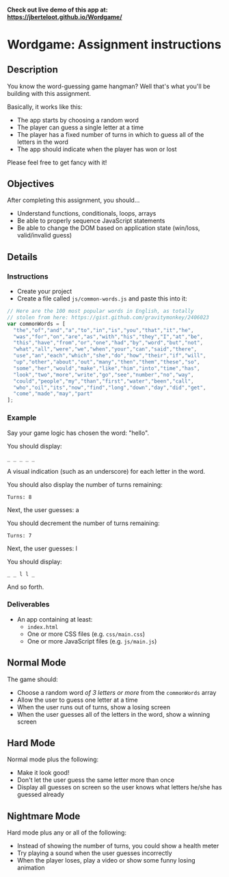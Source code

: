 #### Check out live demo of this app at: https://jberteloot.github.io/Wordgame/


 

# Wordgame: Assignment instructions

## Description

You know the word-guessing game hangman? Well that's what you'll be building with this assignment.

Basically, it works like this:

- The app starts by choosing a random word
- The player can guess a single letter at a time
- The player has a fixed number of turns in which to guess all of the letters in the word
- The app should indicate when the player has won or lost

Please feel free to get fancy with it! 


## Objectives

After completing this assignment, you should…

- Understand functions, conditionals, loops, arrays
- Be able to properly sequence JavaScript statements
- Be able to change the DOM based on application state (win/loss, valid/invalid guess)

## Details

### Instructions

- Create your project
- Create a file called `js/common-words.js` and paste this into it:

```javascript
// Here are the 100 most popular words in English, as totally
// stolen from here: https://gist.github.com/gravitymonkey/2406023
var commonWords = [
  "the","of","and","a","to","in","is","you","that","it","he",
  "was","for","on","are","as","with","his","they","I","at","be",
  "this","have","from","or","one","had","by","word","but","not",
  "what","all","were","we","when","your","can","said","there",
  "use","an","each","which","she","do","how","their","if","will",
  "up","other","about","out","many","then","them","these","so",
  "some","her","would","make","like","him","into","time","has",
  "look","two","more","write","go","see","number","no","way",
  "could","people","my","than","first","water","been","call",
  "who","oil","its","now","find","long","down","day","did","get",
  "come","made","may","part"
];
```

### Example

Say your game logic has chosen the word: "hello".

You should display:

    _ _ _ _ _

A visual indication (such as an underscore) for each letter in the word.

You should also display the number of turns remaining:

    Turns: 8

Next, the user guesses: a

You should decrement the number of turns remaining:

    Turns: 7

Next, the user guesses: l

You should display:

    _ _ l l _

And so forth.

### Deliverables

- An app containing at least:
  - `index.html`
  - One or more CSS files (e.g. `css/main.css`)
  - One or more JavaScript files (e.g. `js/main.js`)

## Normal Mode

The game should:

- Choose a random word *of 3 letters or more* from the `commonWords` array
- Allow the user to guess one letter at a time
- When the user runs out of turns, show a losing screen
- When the user guesses all of the letters in the word, show a winning screen

## Hard Mode

Normal mode plus the following:

- Make it look good!
- Don't let the user guess the same letter more than once
- Display all guesses on screen so the user knows what letters he/she has guessed already

## Nightmare Mode

Hard mode plus any or all of the following:

- Instead of showing the number of turns, you could show a health meter
- Try playing a sound when the user guesses incorrectly
- When the player loses, play a video or show some funny losing animation
